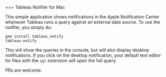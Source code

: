=== Tableau Notifier for Mac

This simple application shows notifications in the Apple Notification Center whenever Tableau runs a query against an external data source. To use the notifier, you simply do:

```
gem install tableau_notify
tableau-notify
```

This will show the queries in the console, but will also display desktop notifications. If you click on the desktop notification, your default text editor for files with the `sql` extension will open the full query.

PRs are welcome.
